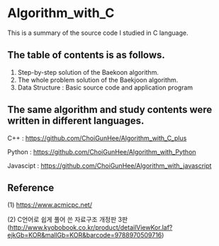 # Algorithm_with_C
This is a summary of the source code I studied in C language.

## The table of contents is as follows.

1) Step-by-step solution of the Baekoon algorithm.
2) The whole problem solution of the Baekjoon algorithm.
3) Data Structure : Basic source code and application program

## The same algorithm and study contents were written in different languages.
C++ : https://github.com/ChoiGunHee/Algorithm_with_C_plus

Python : https://github.com/ChoiGunHee/Algorithm_with_Python

Javascipt : https://github.com/ChoiGunHee/Algorithm_with_javascript

## Reference
(1) https://www.acmicpc.net/

(2) C언어로 쉽게 풀어 쓴 자료구조 개정판 3판 (http://www.kyobobook.co.kr/product/detailViewKor.laf?ejkGb=KOR&mallGb=KOR&barcode=9788970509716)
